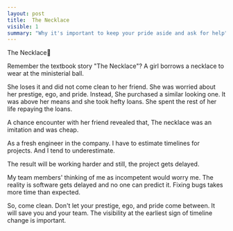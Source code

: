 ```yaml
---
layout: post
title:  The Necklace
visible: 1
summary: "Why it's important to keep your pride aside and ask for help"
---
```

The Necklace📿

Remember the textbook story "The Necklace"?
A girl borrows a necklace to wear at the ministerial ball.

She loses it and did not come clean to her friend.
She was worried about her prestige, ego, and pride.
Instead, She purchased a similar looking one.
It was above her means and she took hefty loans.
She spent the rest of her life repaying the loans.

A chance encounter with her friend revealed that,
The necklace was an imitation and was cheap.

As a fresh engineer in the company.
I have to estimate timelines for projects.
And I tend to underestimate.

The result will be working harder
and still, the project gets delayed.
 
My team members' thinking of me as incompetent would worry me. 
The reality is software gets delayed and no one can predict it.
Fixing bugs takes more time than expected.

So, come clean.
Don't let your prestige, ego, and pride come between.
It will save you and your team.
The visibility at the earliest sign of timeline change is important.
